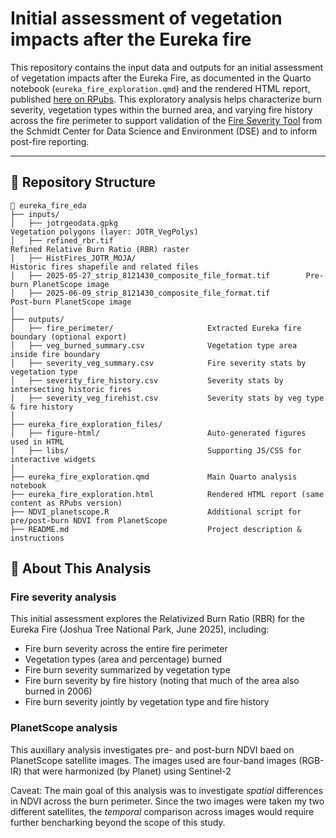 # Initial assessment of vegetation impacts after the Eureka fire

This repository contains the input data and outputs for an initial assessment of vegetation impacts after the Eureka Fire, as documented in the Quarto notebook (`eureka_fire_exploration.qmd`) and the rendered HTML report, published [here on RPubs](https://rpubs.com/mzomer/1322857). This exploratory analysis helps characterize burn severity, vegetation types within the burned area, and varying fire history across the fire perimeter to support validation of the [Fire Severity Tool](https://storage.googleapis.com/fire-recovery-web/prod/fireSeverity.html) from the Schmidt Center for Data Science and Environment (DSE) and to inform post-fire reporting.

---

## 📂 Repository Structure

```plaintext
📂 eureka_fire_eda
├── inputs/
│   ├── jotrgeodata.gpkg                                          Vegetation polygons (layer: JOTR_VegPolys)
│   ├── refined_rbr.tif                                           Refined Relative Burn Ratio (RBR) raster
│   ├── HistFires_JOTR_MOJA/                                      Historic fires shapefile and related files
│   ├── 2025-05-27_strip_8121430_composite_file_format.tif        Pre-burn PlanetScope image
│   ├── 2025-06-09_strip_8121430_composite_file_format.tif        Post-burn PlanetScope image
│
├── outputs/
│   ├── fire_perimeter/                     Extracted Eureka fire boundary (optional export)
│   ├── veg_burned_summary.csv              Vegetation type area inside fire boundary
│   ├── severity_veg_summary.csv            Fire severity stats by vegetation type
│   ├── severity_fire_history.csv           Severity stats by intersecting historic fires
│   ├── severity_veg_firehist.csv           Severity stats by veg type & fire history
│
├── eureka_fire_exploration_files/
│   ├── figure-html/                        Auto-generated figures used in HTML
│   ├── libs/                               Supporting JS/CSS for interactive widgets
│
├── eureka_fire_exploration.qmd             Main Quarto analysis notebook
├── eureka_fire_exploration.html            Rendered HTML report (same content as RPubs version)
├── NDVI_planetscope.R                      Additional script for pre/post-burn NDVI from PlanetScope
├── README.md                               Project description & instructions
```

## 📑 About This Analysis

### Fire severity analysis

This initial assessment explores the Relativized Burn Ratio (RBR) for the Eureka Fire (Joshua Tree National Park, June 2025), including:

- Fire burn severity across the entire fire perimeter
- Vegetation types (area and percentage) burned
- Fire burn severity summarized by vegetation type
- Fire burn severity by fire history (noting that much of the area also burned in 2006)
- Fire burn severity jointly by vegetation type and fire history

### PlanetScope analysis

This auxillary analysis investigates pre- and post-burn NDVI baed on PlanetScope satellite images. The images used are four-band images (RGB-IR) that were harmonized (by Planet) using Sentinel-2

Caveat: The main goal of this analysis was to investigate *spatial* differences in NDVI across the burn perimeter. Since the two images were taken my two different satellites, the *temporal* comparison across images would require further bencharking beyond the scope of this study. 
